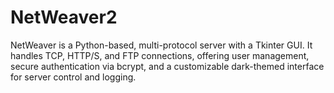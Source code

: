 # NetWeaver2
NetWeaver is a Python-based, multi-protocol server with a Tkinter GUI. It handles TCP, HTTP/S, and FTP connections, offering user management, secure authentication via bcrypt, and a customizable dark-themed interface for server control and logging.
